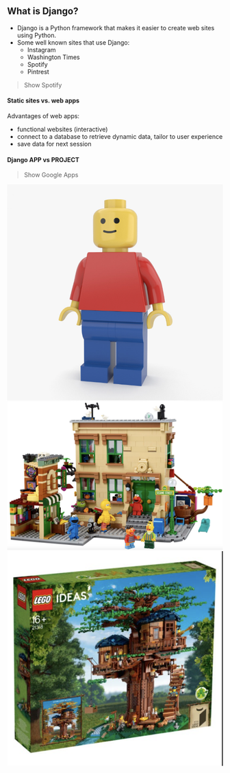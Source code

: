 ## What is Django?

- Django is a Python framework that makes it easier to create web sites using Python.
- Some well known sites that use Django:
  - Instagram
  - Washington Times
  - Spotify
  - Pintrest

> Show Spotify

#### Static sites vs. web apps

Advantages of web apps:

- functional websites (interactive)
- connect to a database to retrieve dynamic data, tailor to user experience
- save data for next session

#### Django APP vs PROJECT

> Show Google Apps

![App](../assets/lego_man.png?raw=true)
![Project](../assets/lego_project.png?raw=true)
![Framework](../assets/lego_framework.png?raw=true)
